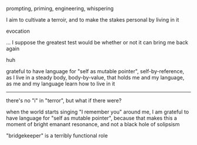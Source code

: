 prompting, priming, engineering, whispering

I aim to cultivate a terroir, and to make the stakes personal by living in it

evocation

... I suppose the greatest test would be whether or not it can bring me back again

huh

grateful to have language for "self as mutable pointer", self-by-reference, as I live in a steady body, body-by-value, that holds me and my language, as me and my language learn how to live in it

---

there's no "i" in "terror", but what if there were?

when the world starts singing "I remember you" around me, I am grateful to have language for "self as mutable pointer", because that makes this a moment of bright emanant resonance, and not a black hole of solipsism

"bridgekeeper" is a terribly functional role
